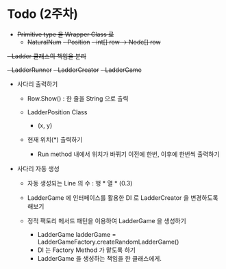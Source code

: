 # Todo (2주차)

- ~~Primitive type 을 Wrapper Class 로~~
  - ~~NaturalNum~~
  ~~- Position~~
  ~~- int[] row -> Node[] row~~

~~- Ladder 클래스의 책임을 분리~~

  ~~- LadderRunner~~
  ~~- LadderCreator~~
  ~~- LadderGame~~

- 사다리 출력하기
  - Row.Show()
  : 한 줄을 String 으로 출력

  - LadderPosition Class
    - (x, y)
  - 현재 위치(*) 출력하기
    - Run method 내에서 위치가 바뀌기 이전에 한번, 이후에 한번씩 출력하기


- 사다리 자동 생성

  - 자동 생성되는 Line 의 수 : 행 * 열 * (0.3)
  - LadderGame 에 인터페이스를 활용한 DI 로 LadderCreator 을 변경하도록 해보기
  - 정적 팩토리 메서드 패턴을 이용하여 LadderGame 을 생성하기

    - LadderGame ladderGame = LadderGameFactory.createRandomLadderGame()
    - DI 는 Factory Method 가 맡도록 하기
    - LadderGame 을 생성하는 책임을 한 클래스에게.
  